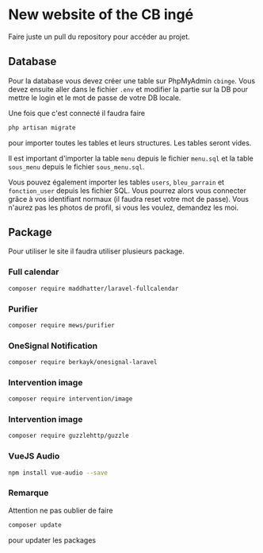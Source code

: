 # New website of the CB ingé

Faire juste un pull du repository pour accéder au projet.

## Database

Pour la database vous devez créer une table sur PhpMyAdmin `cbinge`.
Vous devez ensuite aller dans le fichier `.env` et modifier la partie sur la DB pour mettre le login et le mot de passe de votre DB locale.

Une fois que c'est connecté il faudra faire
```bash
php artisan migrate
```
pour importer toutes les tables et leurs structures. Les tables seront vides.

Il est important d'importer la table `menu` depuis le fichier `menu.sql` et la table `sous_menu` depuis le fichier `sous_menu.sql`.

Vous pouvez également importer les tables `users`, `bleu_parrain` et `fonction_user` depuis les fichier SQL. Vous pourrez alors vous connecter grâce à vos identifiant normaux (il faudra reset votre mot de passe). Vous n'aurez pas les photos de profil, si vous les voulez, demandez les moi.

## Package

Pour utiliser le site il faudra utiliser plusieurs package.

### Full calendar
```bash
composer require maddhatter/laravel-fullcalendar
```

### Purifier
```bash
composer require mews/purifier
```

### OneSignal Notification
```bash
composer require berkayk/onesignal-laravel
```

### Intervention image
```bash
composer require intervention/image
```

### Intervention image
```bash
composer require guzzlehttp/guzzle
```

### VueJS Audio
```bash
npm install vue-audio --save 
```

### Remarque
Attention ne pas oublier de faire 
```bash
composer update
```
pour updater les packages
